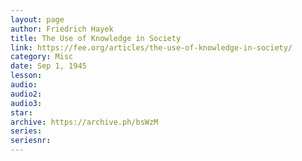 ```yaml
---
layout: page
author: Friedrich Hayek
title: The Use of Knowledge in Society
link: https://fee.org/articles/the-use-of-knowledge-in-society/
category: Misc
date: Sep 1, 1945
lesson: 
audio: 
audio2: 
audio3: 
star: 
archive: https://archive.ph/bsWzM
series: 
seriesnr: 
---
```

